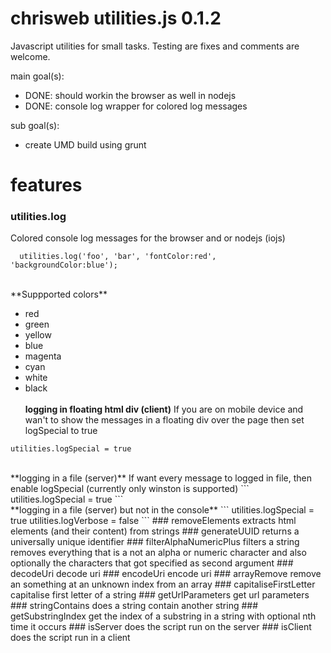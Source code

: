 chrisweb utilities.js 0.1.2
===========================

Javascript utilities for small tasks. Testing are fixes and comments are welcome.

main goal(s):
* DONE: should workin the browser as well in nodejs
* DONE: console log wrapper for colored log messages

sub goal(s):
* create UMD build using grunt

# features

### utilities.log
Colored console log messages for the browser and or nodejs (iojs)
```
  utilities.log('foo', 'bar', 'fontColor:red', 'backgroundColor:blue');
```
<br>
**Suppported colors**

* red
* green
* yellow
* blue
* magenta
* cyan
* white
* black
<br><br>
**logging in floating html div (client)**
If you are on mobile device and wan't to show the messages in a floating div over the page then set logSpecial to true
```
utilities.logSpecial = true
```
<br>
**logging in a file (server)**
If want every message to logged in file, then enable logSpecial (currently only winston is supported)
```
utilities.logSpecial = true
```
<br>
**logging in a file (server) but not in the console**
```
utilities.logSpecial = true
utilities.logVerbose = false
```
### removeElements
extracts html elements (and their content) from strings
### generateUUID
returns a universally unique identifier
### filterAlphaNumericPlus
filters a string
<br>
removes everything that is a not an alpha or numeric character and also optionally the characters that got specified as second argument
### decodeUri
decode uri
### encodeUri
encode uri
### arrayRemove
remove an something at an unknown index from an array
### capitaliseFirstLetter
capitalise first letter of a string
### getUrlParameters
get url parameters
### stringContains
does a string contain another string
### getSubstringIndex
get the index of a substring in a string with optional nth time it occurs
### isServer
does the script run on the server
### isClient
does the script run in a client